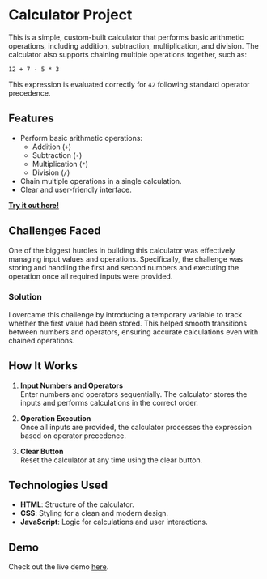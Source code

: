 # Calculator Project

This is a simple, custom-built calculator that performs basic arithmetic operations, including addition, subtraction, multiplication, and division. The calculator also supports chaining multiple operations together, such as:

```
12 + 7 - 5 * 3
```

This expression is evaluated correctly for `42` following standard operator precedence.

## Features

- Perform basic arithmetic operations: 
  - Addition (`+`)
  - Subtraction (`-`)
  - Multiplication (`*`)
  - Division (`/`)
- Chain multiple operations in a single calculation.
- Clear and user-friendly interface.

[**Try it out here!**](https://jaym9000.github.io/Calculator/)

## Challenges Faced

One of the biggest hurdles in building this calculator was effectively managing input values and operations. Specifically, the challenge was storing and handling the first and second numbers and executing the operation once all required inputs were provided.

### Solution
I overcame this challenge by introducing a temporary variable to track whether the first value had been stored. This helped smooth transitions between numbers and operators, ensuring accurate calculations even with chained operations.

## How It Works

1. **Input Numbers and Operators**  
   Enter numbers and operators sequentially. The calculator stores the inputs and performs calculations in the correct order.
   
2. **Operation Execution**  
   Once all inputs are provided, the calculator processes the expression based on operator precedence.

3. **Clear Button**  
   Reset the calculator at any time using the clear button.

## Technologies Used

- **HTML**: Structure of the calculator.
- **CSS**: Styling for a clean and modern design.
- **JavaScript**: Logic for calculations and user interactions.

## Demo

Check out the live demo [here](https://jaym9000.github.io/Calculator/).
